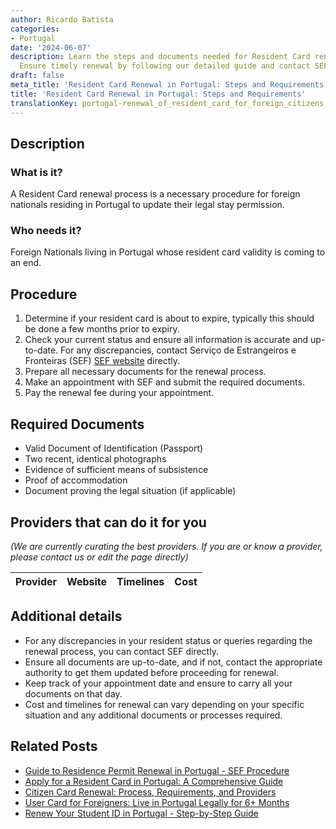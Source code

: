 ```yaml
---
author: Ricardo Batista
categories:
- Portugal
date: '2024-06-07'
description: Learn the steps and documents needed for Resident Card renewal in Portugal.
  Ensure timely renewal by following our detailed guide and contact SEF for issues.
draft: false
meta_title: 'Resident Card Renewal in Portugal: Steps and Requirements'
title: 'Resident Card Renewal in Portugal: Steps and Requirements'
translationKey: portugal-renewal_of_resident_card_for_foreign_citizens
---
```


## Description
### What is it?
A Resident Card renewal process is a necessary procedure for foreign nationals residing in Portugal to update their legal stay permission.

### Who needs it?
Foreign Nationals living in Portugal whose resident card validity is coming to an end.

## Procedure
1. Determine if your resident card is about to expire, typically this should be done a few months prior to expiry.
2. Check your current status and ensure all information is accurate and up-to-date. For any discrepancies, contact Serviço de Estrangeiros e Fronteiras (SEF) [SEF website](http://www.sef.pt/) directly.
3. Prepare all necessary documents for the renewal process.
4. Make an appointment with SEF and submit the required documents.
5. Pay the renewal fee during your appointment.

## Required Documents
- Valid Document of Identification (Passport)
- Two recent, identical photographs
- Evidence of sufficient means of subsistence 
- Proof of accommodation
- Document proving the legal situation (if applicable)

## Providers that can do it for you
_(We are currently curating the best providers. If you are or know a provider, please contact us or edit the page directly)_

| Provider        |     Website     |     Timelines    |       Cost      |
| :-------------: | :-------------: |  :-------------: | :-------------: |

## Additional details

- For any discrepancies in your resident status or queries regarding the renewal process, you can contact SEF directly.
- Ensure all documents are up-to-date, and if not, contact the appropriate authority to get them updated before proceeding for renewal.
- Keep track of your appointment date and ensure to carry all your documents on that day.
- Cost and timelines for renewal can vary depending on your specific situation and any additional documents or processes required.


## Related Posts

- [Guide to Residence Permit Renewal in Portugal - SEF Procedure](https://tramitit.com/guides/portugal/request_for_residence_permit_renewal/)
- [Apply for a Resident Card in Portugal: A Comprehensive Guide](https://tramitit.com/guides/portugal/request_for_resident_card_for_foreign_citizens/)
- [Citizen Card Renewal: Process, Requirements, and Providers](https://tramitit.com/guides/portugal/renewal_of_citizen_card/)
- [User Card for Foreigners: Live in Portugal Legally for 6+ Months](https://tramitit.com/guides/portugal/request_for_user_card_for_foreigners/)
- [Renew Your Student ID in Portugal - Step-by-Step Guide](https://tramitit.com/guides/portugal/renewal_of_student_card_for_foreigners/)